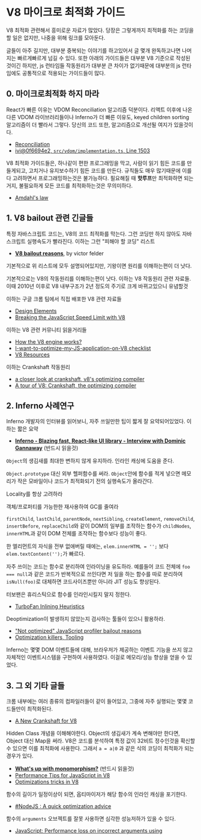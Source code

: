V8 마이크로 최적화 가이드
========
V8 최적화 관련해서 흥미로운 자료가 많았다. 당장은 그렇게까지 최적화를 하는
코딩을 할 일은 없지만, 나중을 위해 링크를 모아둔다.

글들이 아주 길지만, 대부분 중복되는 이야기를 하고있어서 글 몇개 완독하고나면
나머지는 빠르게빠르게 넘길 수 있다. 또한 아래의 가이드들은 대부분 V8 기준으로
작성된 것이긴 하지만, js 런타임들 작동원리가 대부분 큰 차이가 없기때문에 대부분의
js 런타임에도 공통적으로 적용되는 가이드들이 많다.

## 0. 마이크로최적화 하지 마라
React가 빠른 이유는 VDOM Reconciliation 알고리즘 덕분이다. 리액트 이후에 나온
다른 VDOM 라이브러리들이나 Inferno가 더 빠른 이유도, keyed children sorting
알고리즘이 더 빨라서 그렇다. 당신의 코드 또한, 알고리즘으로 개선될 여지가
있을것이다.

- [Reconciliation](https://facebook.github.io/react/docs/reconciliation.html)
- [ivi@0f6694e2, `src/vdom/implementation.ts`, Line 1503](https://github.com/ivijs/ivi/blob/0f6694e266199e874e0b4297d049a273543ae082/src/vdom/implementation.ts#L1503)

V8 최적화 가이드들은, 하나같이 편한 프로그래밍을 막고, 사람이 읽기 힘든 코드를
만들게되고, 고치거나 유지보수하기 힘든 코드를 만든다. 규칙들도 매우 많기때문에
이를 다 고려하면서 프로그래밍하는것은 불가능하다. 필요해질 때 **핫루프**만
최적화하면 되는거지, 불필요하게 모든 코드를 최적화하는것은 무의미하다.

- [Amdahl's law](https://en.wikipedia.org/wiki/Amdahl%27s_law)

## 1. V8 bailout 관련 긴글들
특정 자바스크립트 코드는, V8의 코드 최적화를 막는다. 그런 코딩만 하지 않아도
자바스크립트 실행속도가 빨라진다. 이하는 그런 "피해야 할 코딩" 리스트

- **[V8 bailout reasons](https://github.com/vhf/v8-bailout-reasons)**, by victor felder

기본적으로 위 리스트에 모두 설명되어있지만, 기왕이면 원리를 이해하는편이 더
낫다.

기본적으로는 V8의 작동원리를 이해하는편이 낫다. 이하는 V8 작동원리 관련 자료들.
이때 2010년 이후로 V8 내부구조가 2년 정도의 주기로 크게 바뀌고있으니 유념할것

이하는 구글 크롬 팀에서 직접 배포한 V8 관련 자료들

- [Design Elements](https://github.com/v8/v8/wiki/Design%20Elements)
- [Breaking the JavaScript Speed Limit with V8](https://v8-io12.appspot.com)

이하는 V8 관련 커뮤니티 읽을거리들

- [How the V8 engine works?](https://thibaultlaurens.github.io/javascript/2013/04/29/how-the-v8-engine-works/)
- [I-want-to-optimize-my-JS-application-on-V8 checklist](http://mrale.ph/blog/2011/12/18/v8-optimization-checklist.html)
- [V8 Resources](http://mrale.ph/v8/resources.html)

이하는 Crankshaft 작동원리

- [a closer look at crankshaft, v8's optimizing compiler](https://wingolog.org/archives/2011/08/02/a-closer-look-at-crankshaft-v8s-optimizing-compiler)
- [A tour of V8: Crankshaft, the optimizing compiler](http://jayconrod.com/posts/54/a-tour-of-v8-crankshaft-the-optimizing-compiler)

## 2. Inferno 사례연구
Inferno 개발자의 인터뷰를 읽어보니, 자주 쓰일만한 팁이 짧게 잘 요약되어있었다.
이하는 짧은 요약

- **[Inferno - Blazing fast, React-like UI library - Interview with Dominic Gannaway](http://survivejs.com/blog/inferno-interview/)** (반드시 읽을것)

`Object`의 생김새를 최대한 변하지 않게 유지하라. 인라인 캐싱에 도움을 준다.

`Object.prototype` 대신 외부 헬퍼함수를 써라. `Object`안에 함수를 적게 넣으면
메모리가 작은 모바일이나 코드가 최적화되기 전의 실행속도가 올라간다.

Locality를 항상 고려하라

객체/프로퍼티를 가능한한 재사용하여 GC를 줄여라

`firstChild`, `lastChild`, `parentNode`, `nextSibling`, `createElement`,
`removeChild`, `insertBefore`, `replaceChild`와 같이 DOM의 일부를 조작하는
함수가 `childNodes`, `innerHTML`과 같이 DOM 전체를 조작하는 함수보다 성능이
좋다.

한 엘리먼트의 자식을 전부 없애버릴 때에는, `elem.innerHTML = '';` 보다
`elem.textContent('');`가 빠르다.

자주 쓰이는 코드는 함수로 분리하여 인라이닝을 유도하라. 예를들어 코드 전체에
`foo === null`과 같은 코드가 반복적으로 쓰인다면 저 일을 하는 함수를 따로
분리하여 `isNull(foo)`로 대체하면 코드사이즈뿐만 아니라 JIT 성능도 향상된다.

터보팬은 휴리스틱으로 함수를 인라인시킬지 말지 정한다.

- [TurboFan Inlining Heuristics](https://docs.google.com/document/d/1VoYBhpDhJC4VlqMXCKvae-8IGuheBGxy32EOgC2LnT8)

Deoptimization이 발생하지 않았는지 검사하는 툴들이 있으니 활용하라.

- ["Not optimized" JavaScript profiler bailout reasons](https://github.com/GoogleChrome/devtools-docs/issues/53)
- [Optimization killers, Tooling](https://github.com/petkaantonov/bluebird/wiki/Optimization-killers#1-tooling)

Inferno는 몇몇 DOM 이벤트들에 대해, 브라우저가 제공하는 이벤트 기능을 쓰지 않고
자체적인 이벤트시스템을 구현하여 사용하였다. 이걸로 메모리/성능 향상을 얻을 수
있었다.

## 3. 그 외 기타 글들
크롬 내부에는 여러 종류의 컴파일러들이 같이 들어있고, 그중에 자주 실행되는 몇몇
코드들만이 최적화된다.

- [A New Crankshaft for V8](https://blog.chromium.org/2010/12/new-crankshaft-for-v8.html)

Hidden Class 개념을 이해해야한다. Object의 생김새가 계속 변해야만 한다면, Object
대신 Map을 써라. V8은 코드를 분석하여 특정 값이 32비트 정수인것을 확신할 수
있으면 이를 최적화에 사용한다. 그래서 `a = a|0` 과 같은 식의 코딩이 최적화가
되는 경우가 있다.

- **[What's up with monomorphism?](http://mrale.ph/blog/2015/01/11/whats-up-with-monomorphism.html)** (반드시 읽을것)
- [Performance Tips for JavaScript in V8](https://www.html5rocks.com/en/tutorials/speed/v8/)
- [Optimizations tricks in V8](https://blog.ghaiklor.com/optimizations-tricks-in-v8-d284b6c8b183#.l5a6a4fv3)

함수의 길이가 일정이상이 되면, 옵티마이저가 해당 함수의 인라인 캐싱을 포기한다.

- [#NodeJS : A quick optimization advice](https://top.fse.guru/nodejs-a-quick-optimization-advice-7353b820c92e#.d2hg6iv2t)

함수의 `arguments` 오브젝트를 잘못 사용하면 심각한 성능저하가 있을 수 있다.

- [JavaScript: Performance loss on incorrect arguments using](https://techblog.dorogin.com/javascript-performance-loss-on-incorrect-arguments-using-bd644f5c3ee1#.liymffpqh)
